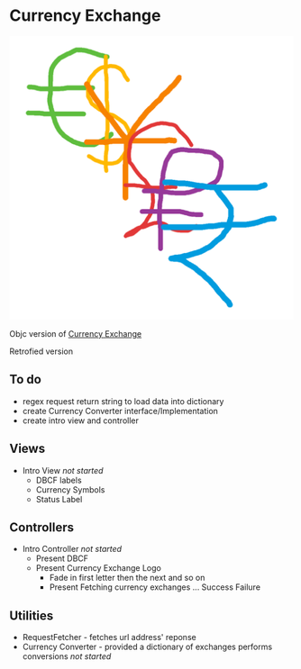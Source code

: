 # Currency Exchange

![icon](./currencyExchange.png)

Objc version of [Currency Exchange](https://github.com/francistopher/CurrencyExchangeSwift)

Retrofied version

## To do 

- regex request return string to load data into dictionary
- create Currency Converter interface/Implementation
- create intro view and controller

## Views

- Intro View *not started*
	- DBCF labels
	- Currency Symbols
	- Status Label


## Controllers

- Intro Controller *not started*
	- Present DBCF
	- Present Currency Exchange Logo
		- Fade in first letter then the next and so on
		- Present Fetching currency exchanges ...
			Success
			Failure


## Utilities

- RequestFetcher - fetches url address' reponse
- Currency Converter - provided a dictionary of exchanges performs conversions *not started*



